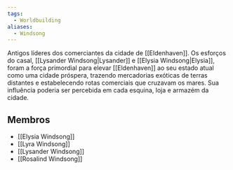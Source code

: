 ```yaml
---
tags:
  - Worldbuilding
aliases:
  - Windsong
---
```

Antigos líderes dos comerciantes da cidade de [[Eldenhaven]]. Os esforços do casal, [[Lysander Windsong|Lysander]] e [[Elysia Windsong|Elysia]], foram a força primordial para elevar [[Eldenhaven]] ao seu estado atual como uma cidade próspera, trazendo mercadorias exóticas de terras distantes e estabelecendo rotas comerciais que cruzavam os mares. Sua influência poderia ser percebida em cada esquina, loja e armazém da cidade.

## Membros
- [[Elysia Windsong]]
- [[Lyra Windsong]]
- [[Lysander Windsong]]
- [[Rosalind Windsong]]

